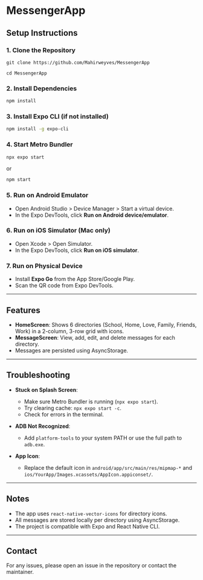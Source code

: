 # MessengerApp

## Setup Instructions

### 1. **Clone the Repository**
```
git clone https://github.com/Mahirweyves/MessengerApp

cd MessengerApp
```

### 2. **Install Dependencies**
```sh
npm install
```

### 3. **Install Expo CLI (if not installed)**
```sh
npm install -g expo-cli
```

### 4. **Start Metro Bundler**
```sh
npx expo start
```
or
```sh
npm start
```

### 5. **Run on Android Emulator**
- Open Android Studio > Device Manager > Start a virtual device.
- In the Expo DevTools, click **Run on Android device/emulator**.

### 6. **Run on iOS Simulator (Mac only)**
- Open Xcode > Open Simulator.
- In the Expo DevTools, click **Run on iOS simulator**.

### 7. **Run on Physical Device**
- Install **Expo Go** from the App Store/Google Play.
- Scan the QR code from Expo DevTools.

---

## Features

- **HomeScreen**: Shows 6 directories (School, Home, Love, Family, Friends, Work) in a 2-column, 3-row grid with icons.
- **MessageScreen**: View, add, edit, and delete messages for each directory.
- Messages are persisted using AsyncStorage.

---

## Troubleshooting

- **Stuck on Splash Screen**:  
  - Make sure Metro Bundler is running (`npx expo start`).
  - Try clearing cache: `npx expo start -c`.
  - Check for errors in the terminal.

- **ADB Not Recognized**:  
  - Add `platform-tools` to your system PATH or use the full path to `adb.exe`.

- **App Icon**:  
  - Replace the default icon in `android/app/src/main/res/mipmap-*` and `ios/YourApp/Images.xcassets/AppIcon.appiconset/`.

---

## Notes

- The app uses `react-native-vector-icons` for directory icons.
- All messages are stored locally per directory using AsyncStorage.
- The project is compatible with Expo and React Native CLI.

---

## Contact

For any issues, please open an issue in the repository or contact the maintainer.
